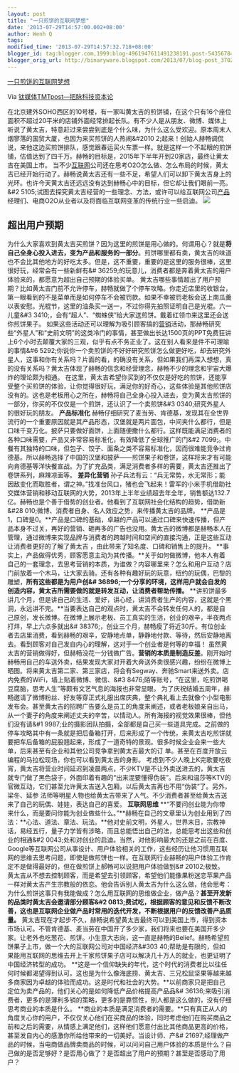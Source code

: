 ```yaml
---
layout: post
title: "一只煎饼的互联网梦想"
date: '2013-07-29T14:57:00.002+08:00'
author: Wenh Q
tags:
modified_time: '2013-07-29T14:57:32.718+08:00'
blogger_id: tag:blogger.com,1999:blog-4961947611491238191.post-5435678449486343562
blogger_orig_url: http://binaryware.blogspot.com/2013/07/blog-post_3702.html
---
```


[
一只煎饼的互联网梦想](http://www.tmtpost.com/51668.html)

Via [钛媒体TMTpost—把脉科技资本论](http://www.tmtpost.com/)

在北京建外SOHO西区的10号楼，有一家叫黄太吉的煎饼铺，在这个只有16个座位面积不超过20平米的店铺外面经常排起长队。有不少人是从朋友、微博、媒体上听说了黄太吉，特意赶过来尝尝到底是个什么味，为什么这么受欢迎。原本周末人烟寥落的国贸大厦，也因为来买煎饼的人热闹&#2010
2;起来！创始人赫畅调侃说，来他这边买煎饼排队，感觉跟春运买火车票一样。就是这样一个不起眼的煎饼铺，估值达到了四千万。赫畅的目标是，2015年下半年开到20家店，最终让黄太吉在美国上市。
当不少[互联网](http://www.tmtpost.com/tag/%E4%BA%92%E8%81%94%E7%BD%91 "查看 互联网 中的全部文章")公司还在思考O2O怎么做、怎么布局的时候，黄太吉已经开始行动了。赫畅说黄太吉还有一些不足，希望人们可以卸下黄太吉身上的光环。也许今天黄太吉还远远没有达到赫畅心中的目标，但它却让我们眼前一亮。&#2
5105;试图去探究黄太吉经营的一些理念、方法，或许可以给互联网公司[产品](http://www.tmtpost.com/tag/%E4%BA%A7%E5%93%81 "查看 产品 中的全部文章")经理们、电商O2O从业者以及将面临互联网变革的传统行业一些启迪。
[![](http://www.tmtpost.com/wp-content/uploads/2013/07/137482026195.jpg)](http://www.tmtpost.com/?attachment_id=51656)

超出用户预期
------------

为什么大家喜欢到黄太吉买煎饼？因为这里的煎饼是用心做的。何谓用心？就是**将自己全身心投入进去，变为产品和服务的一部分**。煎饼哪里都有卖，黄太吉的味道也不会比其他地方的好吃太多。但是，这不重要，重要的是这里的服务很棒，这里很好玩，经常会有一些新鲜有&#
36259;的玩意儿，消费者都是奔着黄太吉的用户体验来的，都愿意为超出自己预期的体验买单。
黄太吉哪些事情超出了用户预期？比如黄太吉门前不允许停车，赫畅就做了个停车攻略。你走近店里的收银台，第一眼看到的不是菜单而是如何停车不会被罚款。如果不幸被罚老板会送上南瓜羹以表安慰。光棍节，这里的油条买一送一，不过你得先拍照证明自己是光棍。六一儿童&#3
3410;，会有“超人”、“蜘蛛侠”给大家送煎饼。戴着红领巾来这里还会送你煎饼果子。
如果这些活动还可以理解为吸引顾客搞的[营销](http://www.tmtpost.com/tag/%E8%90%A5%E9%94%80 "查看 营销 中的全部文章")活动，那赫畅研究些“外星人”和“史前文明”的这类冷门的事情，甚至做出长达1500页的PPT免费狂讲上6个小时去颠覆大家的三观，似乎有点不务正业了。这在别人看来是件不可理喻的事情&#6
5292;你说你一个卖煎饼的不好好研究煎饼怎么做更好吃，却去研究外星人，这事和你有关系吗？片面的看，的确没有关系，但如果我们再深入想想，真的没有关系吗？黄太吉体现了赫畅的信念和经营理念，赫畅不少的理念和宇宙大爆炸的理论颇为相通。
在这里，黄太吉希望你买到的不仅仅是好吃的煎饼，还能享受整个买煎饼的体验，让你觉得很好玩，满足你的好奇心，这些体验是其他煎饼店没有的。这也是老板用心之所在，赫畅将自己全身心投入进去，变为黄太吉煎饼的一部分，你买的不仅仅是一个煎饼，还认识了一个卖煎饼&#3
0340;研究外星人的很好玩的朋友。
**产品标准化**
赫畅仔细研究了麦当劳、肯德基，发现其在全世界流行的一个重要原因就是其产品形态，汉堡就是两片面包，中间夹什么都行，但是口味千变万化。披萨只要做好面饼，上面随便撒什么都行。这样既能满足消费者的各种口味需要，产品又非常容易标准化，有效降低了全球推广的门&#2
7099;。中餐有其独特的口味，但包子、饺子、面条之类不容易标准化，因而很难能竞争过肯德基。所以赫畅选择了中国的汉堡和披萨——煎饼果子和卷饼，这样将来才有可能向肯德基等洋快餐宣战。为了扩充品类，满足消费者多样的需要，黄太吉还推出了卷饼系列，麻辣凉面等。
**差异化营销**
孙子兵法有云：“兵无常势，水无常形；能因敌变化而取胜者，谓之神。”找准台风口，猪也会飞起来！雷军的小米手机借助社交媒体营销和移动互联网的大势，2013年上半年业绩超去年全年，销售额达132.7亿。赫畅也是个善于借势的创业者。他看到了互联网社会化结构的趋势，借助新&#28
010;微博、消费者自身、名人效应之势，来传播黄太吉的品牌。
**产品是1，口碑是0。**产品是口碑的基础，卓越的产品可以通过口碑来快速传播，但产品本身不过关，再好的营销、砸再多的广告也没用。黄太吉的微博都是赫畅本人在管理，通过微博来实现品牌与消费者的跨越时间和空间的直接沟通，正是这些互动让消费者更好的了解了黄太吉
，由此带来了知名度、口碑和销售上的提升。
**事实上，产品做得优秀，顾客愿意主动为其传播。**关于如何做微博，他本人有着自己的一套理念，去思考营销的本质，为谁做？内容哪里来？怎么和用户互动？店门前放着一个木马，让大家去骑。还有各种有趣好玩的玩意，纽约的玩偶，巴黎的雕塑，**所有这些都是为用户创&#
36896;一个分享的环境，这样用户就会自发的创造内容，黄太吉所需要做的就是转发互动，让消费者帮助传播。**
**讲煎饼最多讲几个月，但是讲自己的生活、爱好，讲心经，讲消费者生产的内容，这就是个黑洞，永远讲不完。**当要表达自己的观点时，黄太吉不会转发任何人的，都是自己原创，发长微博。在微博上展示老板、员工真实的生活，创业的艰辛，半夜两点打烊，早上六点多就出&#
38376;，创业三个月，赫畅瘦了将近30斤。有位创业者去店里消费，看到赫畅的艰辛，安静地点单，静静地付款、等待，然后安静地离去。看到顾客对自己发自内心的理解，这对于一个创业者是何等的幸福！
虽然黄太吉的营销做得好，但赫畅没花一分钱做广告。**营销的本质是制造反差**。刚开始时赫畅用自己的车送外卖，结果发现大家对开着大奔送外卖很感兴趣，纷纷在微博上晒图。将来黄太吉第二家、第三家店，将会有Segway、奔驰Smart来送外卖。店内免费的WiFi，墙上贴着微博、微信、&#3
8476;陌等账号，“在这里，吃煎饼喝豆腐脑，思考人生”等颇有文艺气息的海报也非常显眼。
为了庆祝结婚五周年，赫畅邀请了微博粉丝、好友等穿正式礼服出席庆典，整个典礼看上去就像个小型电影发布会。甚至黄太吉的招聘广告要么是员工的角度来阐述，或者老板娘亲自出马，从一个妻子的角度来阐述丈夫的辛苦，以情动人。所有海报的视觉效果很棒，但他们没有请&#1
9987;业的摄影团队拍摄，全部都是自己买一些道具完成。之前做的停车攻略其中有一条就是把后备箱打开，后来形成了一个传统，来黄太吉吃煎饼就要把车后备箱的屁股翘起来，形成了一道奇特的景观。很多时候企业会来一些大单，后来甚至有企业和其他公司竞争拿到黄太吉最大的订
单。甚至在百度开放云编程的马拉松现场，你也可以看到黄太吉的身影。
考虑到不少人晚上K完歌要吃夜宵，黄太吉将营业时间延迟到凌晨两点，不少KTV是不让外卖送进去的，黄太吉就专门做了黑色袋子，外面印着有趣的“出来混要懂得伪装”。后来和温莎等KTV的官微互动，它们甚至允许黄太吉送入包厢，以后黄太吉再也不用“伪装”了。另外，梁冬、延参
法师等明星人物也给黄太吉带来了人气。不少消费者甚至给黄太吉送来了自己的玩偶、娃娃，表达自己的喜爱。
**互联网思维**
**“不要问创业能为你带来什么，而是要问你能为创业做些什么。”**赫畅在自己的文章里认为创业用到了四法：**心法、道法、章法、玩法。**他对史前文明，外星人，世界末日，宗教神话，易经五行，量子力学皆有涉略，而且总能悟出自己的法，总能思考出这些和创业的相通&#2
0043;处和对创业的启迪。当然，对他影响最大的还是之前在百度、Google等互联网公司从事设计、用户体验相关的工作，这些经历让他习惯用互联网的思维去思考问题，即使是做煎饼也一样。在互联网行业赫畅的用户体验工作肯定不是做得最好的，但在做煎饼上郝畅可以说把用户体验做到&#
20102;极致。
黄太吉从不想去控制顾客，而是希望去引领顾客，希望他们能像果粉迷恋苹果产品一样对黄太吉产生宗教般的依恋。他会告诉别人黄太吉为什么这么做，他会思考：为什么煎饼这事只有我能做成？怎么用互联网的思维做企业，做产品？**甚至开发新的品类时黄太吉会邀请部分顾客&#2
0813;费试吃，根据顾客的意见和反馈不断改善，这也是互联网企业做产品时常用的迭代开发，不断根据用户的反馈改善产品质量。**
黄太吉现在才起步不久，赫畅说希望黄太吉最终可以到美国上市，得到资本市场认可。不管肯德基、麦当劳在中国开了多少家，我们将来也要在美国开多少家。让老外也吃葱花、煎饼。小生意大志向，这一直是赫畅的Belief。赫畅希望煎饼果子上市，做一个大的互联网公司对中国经济&#303
40;帮助是有限的，但如果能用互联网的思维去开上千家煎饼果子店可以解决几十万人的就业，也更证明了中国经济转型的成功。
**这是一个信仰缺失的年代，这个时代的消费者比以往任何时候都渴望得到认可。这也是为什么像海底捞、黄太吉、三兄松鼠坚果等越来越多商家因为卓越的体验而成功。这是时代和社会的大势。**以前商家只是把自己定位为卖产品的，他们关心的是如何降低产品价格提高产品品&#
36136;来吸引消费者，更多的是薄利多销的策略，更多的是靠惯性，别人都是这么做的，没有仔细思考商业的本质是什么。
**商业的本质是满足消费者的需要。**只有真正从人的角度关心你的用户，不仅仅关心他们在买商品的体验，同时考虑他们在购买商品之前和之后的需要，从情感上满足他们，这样他们愿意付出比其他商品更高的价格，甚至发自内心的感激你所给他带来的一切美好。当设计师、产&#
21697;经理做产品的时候，当电商做品牌卖商品的时候，可以问问自己用户体验的本质是什么？自己做的是否足够好？是否用心做了？是否超出了用户的预期？甚至是否感动了用户？
